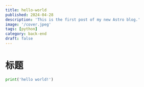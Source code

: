 ```yaml
---
title: hello-world
published: 2024-04-28
description: 'This is the first post of my new Astro blog.'
image: '/cover.jpeg'
tags: [python]
category: back-end
draft: false 
---
```


# 标题
```python
print('hello world!')
```
